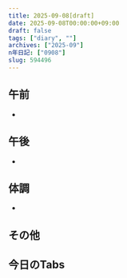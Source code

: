 ```yaml
---
title: 2025-09-08[draft]
date: 2025-09-08T00:00:00+09:00
draft: false
tags: ["diary", ""]
archives: ["2025-09"]
n年日記: ["0908"]
slug: 594496
---
```

## 午前
- 
## 午後
- 
## 体調
- 
## その他
## 今日のTabs